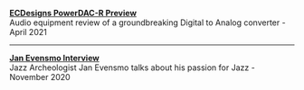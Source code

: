 
**[ECDesigns PowerDAC-R Preview](PDR-Preview)**    
Audio equipment review of a groundbreaking Digital to Analog converter - April 2021

---

**[Jan Evensmo Interview](JanEvensmo)**    
Jazz Archeologist Jan Evensmo talks about his passion for Jazz - November 2020



